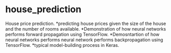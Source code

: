 # house_prediction
House price prediction.
*predicting house prices given the size of the house and the number of rooms available.
*Demonstration of how neural networks performs forward propagation using TensorFlow.
*Demosntartion of how neural networks performs  neural network performs backpropagation using TensorFlow.
*typical model-building process in Keras.
